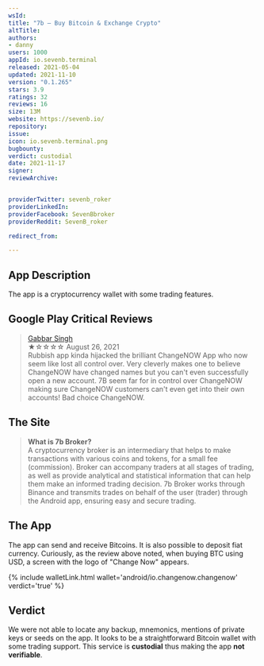 ```yaml
---
wsId: 
title: "7b — Buy Bitcoin & Exchange Crypto"
altTitle: 
authors:
- danny
users: 1000
appId: io.sevenb.terminal
released: 2021-05-04
updated: 2021-11-10
version: "0.1.265"
stars: 3.9
ratings: 32
reviews: 16
size: 13M
website: https://sevenb.io/
repository: 
issue: 
icon: io.sevenb.terminal.png
bugbounty: 
verdict: custodial
date: 2021-11-17
signer: 
reviewArchive:


providerTwitter: sevenb_roker
providerLinkedIn: 
providerFacebook: SevenBbroker
providerReddit: SevenB_roker

redirect_from:

---
```



## App Description

The app is a cryptocurrency wallet with some trading features.

## Google Play Critical Reviews

> [Gabbar Singh](https://play.google.com/store/apps/details?id=io.sevenb.terminal&reviewId=gp%3AAOqpTOHH1VbyX51_Ad9JXtr1WK1AKgpfupAN5XsHHqUAdXiuj_SPCG9lE8rZi07eHzDJyy-V4dR_7AcXnrBGGpc)<br>
  ★☆☆☆☆ August 26, 2021 <br>
       Rubbish app kinda hijacked the brilliant ChangeNOW App who now seem like lost all control over. Very cleverly makes one to believe ChangeNOW have changed names but you can't even successfully open a new account. 7B seem far for in control over ChangeNOW making sure ChangeNOW customers can't even get into their own accounts! Bad choice ChangeNOW.

## The Site

> **What is 7b Broker?**<br>
A cryptocurrency broker is an intermediary that helps to make transactions with various coins and tokens, for a small fee (commission). Broker can accompany traders at all stages of trading, as well as provide analytical and statistical information that can help them make an informed trading decision. 7b Broker works through Binance and transmits trades on behalf of the user (trader) through the Android app, ensuring easy and secure trading.

## The App

The app can send and receive Bitcoins. It is also possible to deposit fiat currency. Curiously, as the review above noted, when buying BTC using USD, a screen with the logo of "Change Now" appears. 

{% include walletLink.html wallet='android/io.changenow.changenow' verdict='true' %}

## Verdict

We were not able to locate any backup, mnemonics, mentions of private keys or seeds on the app. It looks to be a straightforward Bitcoin wallet with some trading support. This service is **custodial** thus making the app **not verifiable**.


